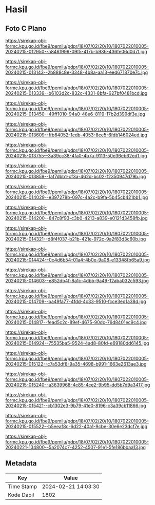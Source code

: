 # Hasil

## Foto C Plano

https://sirekap-obj-formc.kpu.go.id/fbe9/pemilu/pdpr/18/07/02/20/10/1807022010005-20240215-012950--a846f999-09f5-417b-b936-436fe06d0d7f.jpg

https://sirekap-obj-formc.kpu.go.id/fbe9/pemilu/pdpr/18/07/02/20/10/1807022010005-20240215-013143--2b888c8e-3348-4b8a-aa13-eed671870e7c.jpg

https://sirekap-obj-formc.kpu.go.id/fbe9/pemilu/pdpr/18/07/02/20/10/1807022010005-20240215-013339--b6103d2c-832c-4331-8bfa-627bf0481bcd.jpg

https://sirekap-obj-formc.kpu.go.id/fbe9/pemilu/pdpr/18/07/02/20/10/1807022010005-20240215-013450--49ff1010-94a0-48e6-8119-17b2d399df3e.jpg

https://sirekap-obj-formc.kpu.go.id/fbe9/pemilu/pdpr/18/07/02/20/10/1807022010005-20240215-013609--ffb64052-1cdb-4053-8ce5-6fdb146024ed.jpg

https://sirekap-obj-formc.kpu.go.id/fbe9/pemilu/pdpr/18/07/02/20/10/1807022010005-20240215-013755--3a39cc38-4fa0-4b7a-9113-50e36eb62ed1.jpg

https://sirekap-obj-formc.kpu.go.id/fbe9/pemilu/pdpr/18/07/02/20/10/1807022010005-20240215-013859--1af7dbb1-cf3a-462d-bc02-f2350947d79b.jpg

https://sirekap-obj-formc.kpu.go.id/fbe9/pemilu/pdpr/18/07/02/20/10/1807022010005-20240215-014029--e397278b-097c-4a2c-b9fa-5b45cb421bb1.jpg

https://sirekap-obj-formc.kpu.go.id/fbe9/pemilu/pdpr/18/07/02/20/10/1807022010005-20240215-014200--847c8f93-c3b0-4213-a839-e0121d3458fb.jpg

https://sirekap-obj-formc.kpu.go.id/fbe9/pemilu/pdpr/18/07/02/20/10/1807022010005-20240215-014321--d8f4f037-b21b-421e-972c-9a2f83d3c60b.jpg

https://sirekap-obj-formc.kpu.go.id/fbe9/pemilu/pdpr/18/07/02/20/10/1807022010005-20240215-014424--0c4d6b54-01a4-4b0e-9a08-e13348fb65a9.jpg

https://sirekap-obj-formc.kpu.go.id/fbe9/pemilu/pdpr/18/07/02/20/10/1807022010005-20240215-014603--e852db4f-8a1c-4dbb-9a49-12aba032c593.jpg

https://sirekap-obj-formc.kpu.go.id/fbe9/pemilu/pdpr/18/07/02/20/10/1807022010005-20240215-014709--ba49fa77-4fdd-4c33-9510-fcce3ed1a38d.jpg

https://sirekap-obj-formc.kpu.go.id/fbe9/pemilu/pdpr/18/07/02/20/10/1807022010005-20240215-014817--fead5c2c-89ef-4675-90dc-76d8401ec9c4.jpg

https://sirekap-obj-formc.kpu.go.id/fbe9/pemilu/pdpr/18/07/02/20/10/1807022010005-20240215-014924--75535ba5-9524-4ad8-80fd-e69180dd6145.jpg

https://sirekap-obj-formc.kpu.go.id/fbe9/pemilu/pdpr/18/07/02/20/10/1807022010005-20240215-015122--c7a53df8-9a35-4698-b991-1663e2613ae3.jpg

https://sirekap-obj-formc.kpu.go.id/fbe9/pemilu/pdpr/18/07/02/20/10/1807022010005-20240215-015240--a3639968-4c85-4ce2-9b95-dd5b7d9a3417.jpg

https://sirekap-obj-formc.kpu.go.id/fbe9/pemilu/pdpr/18/07/02/20/10/1807022010005-20240215-015421--cb1302e3-9b79-41e0-8196-c3a39cb11866.jpg

https://sirekap-obj-formc.kpu.go.id/fbe9/pemilu/pdpr/18/07/02/20/10/1807022010005-20240215-015522--b5eeaf8c-6d22-40a1-9cbe-30e6e23dcf7e.jpg

https://sirekap-obj-formc.kpu.go.id/fbe9/pemilu/pdpr/18/07/02/20/10/1807022010005-20240221-134800--5a2074c7-4252-4507-91e1-5fe186bbaa13.jpg


## Metadata

| Key        | Value               |
| ---------- | ------------------- |
| Time Stamp | 2024-02-21 14:03:30 |
| Kode Dapil | 1802                |



